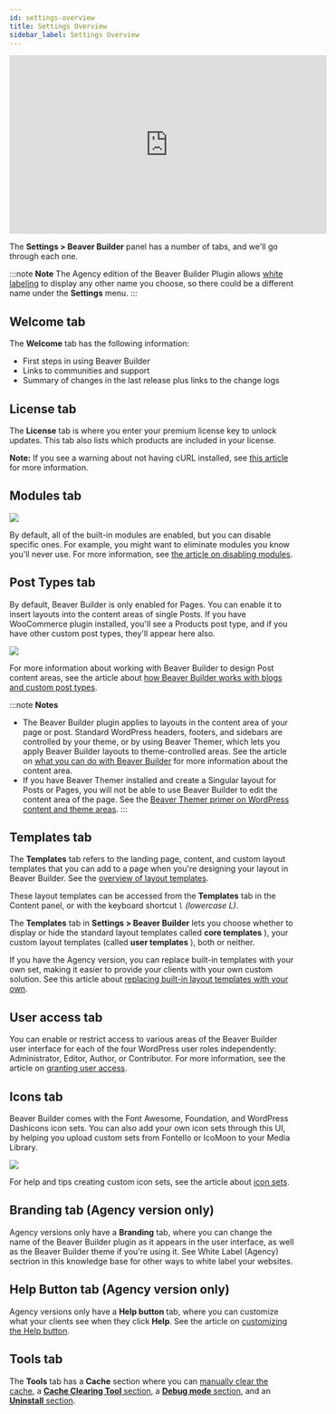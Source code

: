 ```yaml
---
id: settings-overview
title: Settings Overview
sidebar_label: Settings Overview
---
```


<div className="embed-responsive">
  <iframe width="560" height="315" src="https://www.youtube.com/embed/rMzCSp-UDHI" frameBorder="0" allow="accelerometer; autoplay; encrypted-media; gyroscope; picture-in-picture" allowFullScreen></iframe>
</div>

The **Settings > Beaver Builder** panel has a number of tabs, and we'll go
through each one.

:::note **Note**
The Agency edition of the Beaver Builder Plugin allows [white labeling](//beaver-builder/white-labeling/white-labeling-beaver-builder.md) to display any other name you choose, so there
could be a different name under the **Settings** menu.
:::

## Welcome tab

The **Welcome** tab has the following information:

  * First steps in using Beaver Builder
  * Links to communities and support
  * Summary of changes in the last release plus links to the change logs

##  License tab

The **License** tab is where you enter your premium license key to unlock
updates. This tab also lists which products are included in your license.

**Note:** If you see a warning about not having cURL installed, see [this article](/beaver-builder/troubleshooting/common-issues/error-when-trying-to-install-update.md) for more information.

## Modules tab

![](/img/admin-settings-modules-tab.png)

By default, all of the built-in modules are enabled, but you can disable
specific ones. For example, you might want to eliminate modules you know
you'll never use. For more information, see [the article on disabling modules](/beaver-builder/management-migration/disable-specific-modules-sitewide.md).

## Post Types tab

By default, Beaver Builder is only enabled for Pages. You can enable it to
insert layouts into the content areas of single Posts. If you have WooCommerce
plugin installed, you'll see a Products post type, and if you have other
custom post types, they'll appear here also.

![](/img/admin-settings-post-types.png)

For more information about working with Beaver Builder to design Post content
areas, see the article about [how Beaver Builder works with blogs and custom post types](/beaver-builder/layouts/post-layouts/how-beaver-builder-works-with-blogs-and-custom-post-types-start-here.md).

:::note **Notes**
* The Beaver Builder plugin applies to layouts in the content area of
your page or post. Standard WordPress headers, footers, and sidebars are
controlled by your theme, or by using Beaver Themer, which lets you apply
Beaver Builder layouts to theme-controlled areas. See the article on [what you can do with Beaver Builder](/beaver-builder/getting-started/what-can-i-do-with-beaver-builder.md/#plugin-vs-theme-vs-beaver-themer) for more information about the content area.
* If you have Beaver Themer installed and create a Singular layout for
Posts or Pages, you will not be able to use Beaver Builder to edit the content
area of the page. See the [Beaver Themer primer on WordPress content and theme areas](/beaver-themer/getting-started/primer-on-wordpress-content-and-theme-areas-themer.md).
:::

## Templates tab

The **Templates** tab refers to the landing page, content, and custom layout
templates that you can add to a page when you're designing your layout in
Beaver Builder. See the [overview of layout templates](/beaver-builder/layouts/templates/layout-templates-overview.md).

These layout templates can be accessed from the **Templates** tab in the
Content panel, or with the keyboard shortcut `l` _(lowercase L)_.

The **Templates** tab in **Settings > Beaver Builder** lets you choose whether
to display or hide the standard layout templates called **core templates** ),
your custom layout templates (called **user templates** ), both or neither.

If you have the Agency version, you can replace built-in templates with your
own set, making it easier to provide your clients with your own custom
solution. See this article about [replacing built-in layout templates with your own](/beaver-builder/white-labeling/replace-built-in-layout-templates-with-your-own.md).

##  User access tab

You can enable or restrict access to various areas of the Beaver Builder user
interface for each of the four WordPress user roles independently:
Administrator, Editor, Author, or Contributor. For more information, see the
article on [granting user access](/beaver-builder/management-migration/control-user-access-by-role.md).

## Icons tab

Beaver Builder comes with the Font Awesome, Foundation, and WordPress
Dashicons icon sets. You can also add your own icon sets through this UI, by
helping you upload custom sets from Fontello or IcoMoon to your Media Library.

![](/img/admin-settings-icon-tab.png)

For help and tips creating custom icon sets, see the article about [icon sets](/beaver-builder/styles/icons/enable-disable-or-delete-icon-sets.md).

## Branding tab (Agency version only)

Agency versions only have a **Branding** tab, where you can change the name of
the Beaver Builder plugin as it appears in the user interface, as well as the
Beaver Builder theme if you're using it. See White Label (Agency) sectrion in this knowledge base for other ways to white label your websites.

## Help Button tab (Agency version only)

Agency versions only have a **Help button** tab, where you can customize what
your clients see when they click **Help**. See the article on [customizing the Help button](/beaver-builder/white-labeling/customize-the-help-button.md).

## Tools tab

The **Tools** tab has a **Cache** section where you can [manually clear the cache](/beaver-builder/troubleshooting/debugging/issue-fixer-clear-the-cache.md), a [**Cache Clearing Tool** section](/beaver-builder/troubleshooting/debugging/cache-clearing-tool.md), a [**Debug mode** section](/beaver-builder/troubleshooting/debugging/enable-beaver-builder-debug-mode.md), and an
[**Uninstall** section](/beaver-builder/troubleshooting/updates-license/uninstall-or-deactivate-the-beaver-builder-plugin.md).
